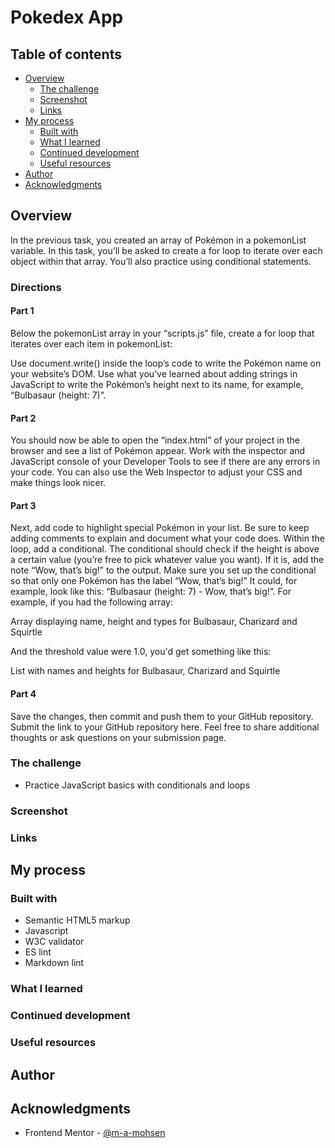 # Pokedex App

## Table of contents

- [Overview](#overview)
  - [The challenge](#the-challenge)
  - [Screenshot](#screenshot)
  - [Links](#links)
- [My process](#my-process)
  - [Built with](#built-with)
  - [What I learned](#what-i-learned)
  - [Continued development](#continued-development)
  - [Useful resources](#useful-resources)
- [Author](#author)
- [Acknowledgments](#acknowledgments)

## Overview

In the previous task, you created an array of Pokémon in a pokemonList variable. In this task, you’ll be asked to create a for loop to iterate over each object within that array. You’ll also practice using conditional statements.

### Directions

#### Part 1

Below the pokemonList array in your “scripts.js” file, create a for loop that iterates over each item in pokemonList:

Use document.write() inside the loop’s code to write the Pokémon name on your website’s DOM.
Use what you’ve learned about adding strings in JavaScript to write the Pokémon’s height next to its name, for example, “Bulbasaur (height: 7)”.

#### Part 2

You should now be able to open the “index.html” of your project in the browser and see a list of Pokémon appear. Work with the inspector and JavaScript console of your Developer Tools to see if there are any errors in your code. You can also use the Web Inspector to adjust your CSS and make things look nicer.

#### Part 3

Next, add code to highlight special Pokémon in your list. Be sure to keep adding comments to explain and document what your code does. Within the loop, add a conditional. The conditional should check if the height is above a certain value (you’re free to pick whatever value you want). If it is, add the note “Wow, that’s big!” to the output. Make sure you set up the conditional so that only one Pokémon has the label “Wow, that’s big!” It could, for example, look like this: “Bulbasaur (height: 7) - Wow, that’s big!”. For example, if you had the following array:

Array displaying name, height and types for Bulbasaur, Charizard and Squirtle

And the threshold value were 1.0, you'd get something like this:

List with names and heights for Bulbasaur, Charizard and Squirtle

#### Part 4

Save the changes, then commit and push them to your GitHub repository. Submit the link to your GitHub repository here. Feel free to share additional thoughts or ask questions on your submission page.

### The challenge

- Practice JavaScript basics with conditionals and loops

### Screenshot

<!-- ![](./screenshot.jpg) -->

### Links

<!-- - Solution URL: [Add solution URL here](https://your-solution-url.com) -->
<!-- - Live Site URL: [Add live site URL here](https://your-live-site-url.com) -->

## My process

### Built with

- Semantic HTML5 markup
- Javascript
- W3C validator
- ES lint
- Markdown lint

<!-- - CSS custom properties -->
<!-- - Flexbox -->
<!-- - CSS Grid -->
<!-- - Mobile-first workflow -->
<!-- - [React](https://reactjs.org/) - JS library -->
<!-- - [Next.js](https://nextjs.org/) - React framework -->
<!-- - [Styled Components](https://styled-components.com/) - For styles -->

<!-- **Note: These are just examples. Delete this note and replace the list above with your own choices** -->

### What I learned

<!-- Use this section to recap over some of your major learnings while working through this project. Writing these out and providing code samples of areas you want to highlight is a great way to reinforce your own knowledge.

To see how you can add code snippets, see below:

```html
<h1>Some HTML code I'm proud of</h1>
```

```css
.proud-of-this-css {
  color: papayawhip;
}
```

```js
const proudOfThisFunc = () => {
  console.log('🎉')
}
```

If you want more help with writing markdown, we'd recommend checking out [The Markdown Guide](https://www.markdownguide.org/) to learn more.

**Note: Delete this note and the content within this section and replace with your own learnings.** -->

### Continued development

<!-- Use this section to outline areas that you want to continue focusing on in future projects. These could be concepts you're still not completely comfortable with or techniques you found useful that you want to refine and perfect.

**Note: Delete this note and the content within this section and replace with your own plans for continued development.** -->

### Useful resources

<!-- - [Joke API](https://v2.jokeapi.dev/joke/Programming?type=single&amount=10) - This helped me for XYZ reason. I really liked this pattern and will use it going forward. -->

## Author

<!-- - Website - [Add your name here](https://www.your-site.com)
- Frontend Mentor - [@yourusername](https://www.frontendmentor.io/profile/yourusername)
- Twitter - [@yourusername](https://www.twitter.com/yourusername) -->

<!-- **Note: Delete this note and add/remove/edit lines above based on what links you'd like to share.** -->

## Acknowledgments

- Frontend Mentor - [@m-a-mohsen](https://www.frontendmentor.io/profile/m-a-mohsen)

